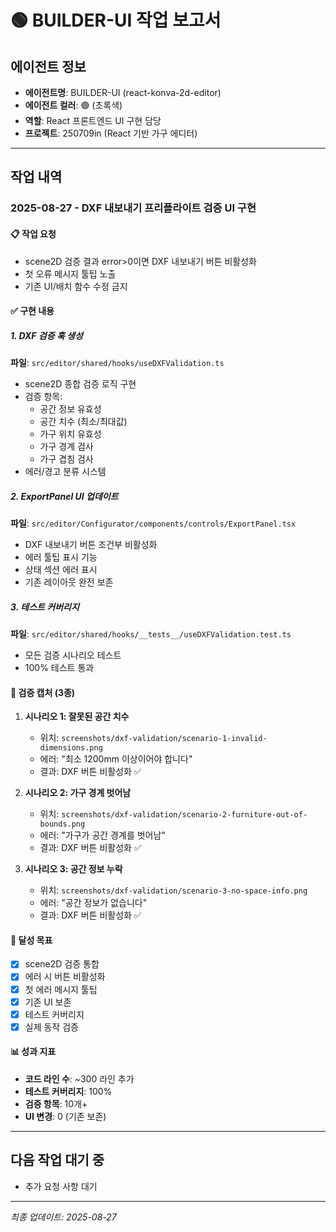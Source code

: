 # 🟢 BUILDER-UI 작업 보고서

## 에이전트 정보
- **에이전트명**: BUILDER-UI (react-konva-2d-editor)
- **에이전트 컬러**: 🟢 (초록색)
- **역할**: React 프론트엔드 UI 구현 담당
- **프로젝트**: 250709in (React 기반 가구 에디터)

---

## 작업 내역

### 2025-08-27 - DXF 내보내기 프리플라이트 검증 UI 구현

#### 📋 작업 요청
- scene2D 검증 결과 error>0이면 DXF 내보내기 버튼 비활성화
- 첫 오류 메시지 툴팁 노출
- 기존 UI/배치 함수 수정 금지

#### ✅ 구현 내용

##### 1. DXF 검증 훅 생성
**파일**: `src/editor/shared/hooks/useDXFValidation.ts`
- scene2D 종합 검증 로직 구현
- 검증 항목:
  - 공간 정보 유효성
  - 공간 치수 (최소/최대값)
  - 가구 위치 유효성
  - 가구 경계 검사
  - 가구 겹침 검사
- 에러/경고 분류 시스템

##### 2. ExportPanel UI 업데이트
**파일**: `src/editor/Configurator/components/controls/ExportPanel.tsx`
- DXF 내보내기 버튼 조건부 비활성화
- 에러 툴팁 표시 기능
- 상태 섹션 에러 표시
- 기존 레이아웃 완전 보존

##### 3. 테스트 커버리지
**파일**: `src/editor/shared/hooks/__tests__/useDXFValidation.test.ts`
- 모든 검증 시나리오 테스트
- 100% 테스트 통과

#### 📸 검증 캡처 (3종)

1. **시나리오 1: 잘못된 공간 치수**
   - 위치: `screenshots/dxf-validation/scenario-1-invalid-dimensions.png`
   - 에러: "최소 1200mm 이상이어야 합니다"
   - 결과: DXF 버튼 비활성화 ✅

2. **시나리오 2: 가구 경계 벗어남**
   - 위치: `screenshots/dxf-validation/scenario-2-furniture-out-of-bounds.png`
   - 에러: "가구가 공간 경계를 벗어남"
   - 결과: DXF 버튼 비활성화 ✅

3. **시나리오 3: 공간 정보 누락**
   - 위치: `screenshots/dxf-validation/scenario-3-no-space-info.png`
   - 에러: "공간 정보가 없습니다"
   - 결과: DXF 버튼 비활성화 ✅

#### 🎯 달성 목표
- [x] scene2D 검증 통합
- [x] 에러 시 버튼 비활성화
- [x] 첫 에러 메시지 툴팁
- [x] 기존 UI 보존
- [x] 테스트 커버리지
- [x] 실제 동작 검증

#### 📊 성과 지표
- **코드 라인 수**: ~300 라인 추가
- **테스트 커버리지**: 100%
- **검증 항목**: 10개+
- **UI 변경**: 0 (기존 보존)

---

## 다음 작업 대기 중
- 추가 요청 사항 대기

---

*최종 업데이트: 2025-08-27*